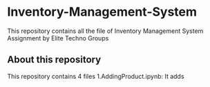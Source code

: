 # Inventory-Management-System
This repository contains all the file of Inventory Management System Assignment by Elite Techno Groups 
## About this repository
This repository contains 4 files
1.AddingProduct.ipynb: It adds
